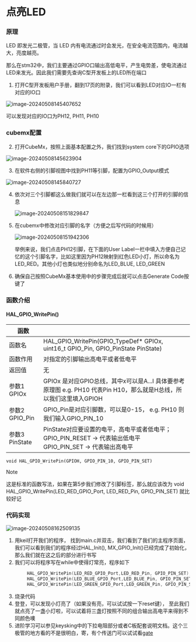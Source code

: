 # 点亮LED

### 原理

LED 即发光二极管，当 LED 内有电流通过时会发光，在安全电流范围内，电流越大，亮度越亮。

那么在stm32中，我们主要通过GPIO口输出高低电平，产生电势差，使电流通过LED来发光。因此我们需要先查询C型开发板上的LED所在端口

1. 打开C型开发板用户手册，翻到17页的附录，我们可以看到LED对应IO一栏有对应的IO口

![image-20240508145407652](.assets/image-20240508145407652.png)

可以发现对应的IO口为PH12, PH11, PH10

### cubemx配置

2. 打开CubeMx，按照上面基本配置之外，我们找到system core下的GPIO选项

![image-20240508145623904](.assets/image-20240508145623904.png)





3. 在软件右侧的引脚视图中找到PH11等引脚，配置为GPIO_Output模式

![image-20240508145840727](.assets/image-20240508145840727.png)

4. 依次对三个引脚都这么做我们就可以在左边那一栏看到这三个打开的引脚的信息

	![image-20240508151829847](.assets/image-20240508151829847.png)

5. 在cubemx中修改对应引脚的名字（方便之后写代码的时候用）

	![image-20240508151942306](.assets/image-20240508151942306.png)

	举例来说，我们点击PH12引脚，在下面的User Label一栏中填入方便自己记忆的这个引脚名字，比如这里因为PH12映射到红色LED小灯，所以命名为LED_RED。其他小灯也类似地分别命名为LED_BLUE, LED_GREEN

6. 确保自己按照CubeMx基本使用中的步骤完成后就可以点击Generate Code按键了

### 函数介绍

#### HAL_GPIO_WritePin()

| 函数           |                                                              |
| -------------- | ------------------------------------------------------------ |
| 函数名         | HAL_GPIO_WritePin(GPIO_TypeDef* GPIOx, uint16_t GPIO_Pin, GPIO_PinState PinState) |
| 函数作用       | 对指定的引脚输出高电平或者低电平                             |
| 返回值         | 无                                                           |
| 参数1 GPIOx    | GPIOx 是对应GPIO总线，其中x可以是A...I 具体要参考原理图 e.g. PH10 代表Pin H10，那么就是H总线，所以我们这里填入GPIOH |
| 参数2 GPIO_Pin | GPIO_Pin是对应引脚数，可以是0-15， e.g. PH10 则我们输入GPIO_PIN_10 |
| 参数3 PinState | PinState对应要设置的电平，高电平或者低电平； <br />GPIO_PIN_RESET -> 代表输出低电平 <br />GPIO_PIN_SET -> 代表输出高电平 |

``` 
void HAL_GPIO_WritePin(GPIOH, GPIO_PIN_10, GPIO_PIN_SET)
```

> [!note]
>
> 这是标准的函数写法，如果在第5步我们修改了引脚标签，那么就应该改为 void HAL_GPIO_WritePin(LED_RED_GPIO_Port, LED_RED_Pin, GPIO_PIN_SET) 就比较好记

### 代码实现

![image-20240508162509135](.assets/image-20240508162509135.png)

1. 用keil打开我们的程序， 找到main.c并双击，我们看到了我们的主程序页面，我们可以看到我们的程序经过HAL_Init(), MX_GPIO_Init()已经完成了初始化，那么我们就在这之后的部分进行书写
2. 我们可以将程序写在while中使得灯常亮，程序如下

```c++
		HAL_GPIO_WritePin(LED_RED_GPIO_Port,LED_RED_Pin, GPIO_PIN_SET);
		HAL_GPIO_WritePin(LED_BLUE_GPIO_Port,LED_BLUE_Pin, GPIO_PIN_SET);
		HAL_GPIO_WritePin(LED_GREEN_GPIO_Port,LED_GREEN_Pin, GPIO_PIN_SET);
```

3. 烧录代码
4. 登登，可以发现小灯亮了（如果没有亮，可以试试按一下reset键）， 至此我们就点亮了一盏小灯啦，可以试着将三盏灯按照不同的组合输出高电平来得到不同颜色噢
5. 进阶学习可以参见keysking中的下拉电阻部分或者C板配套说明文档。这个三极管的地方看的不是很明白，寄，有个传送门可以试试看[gate](https://www.bilibili.com/video/BV1Co4y1Q7rN/?vd_source=4ae85c9aa63e99071b3c53715d6ff461) 

